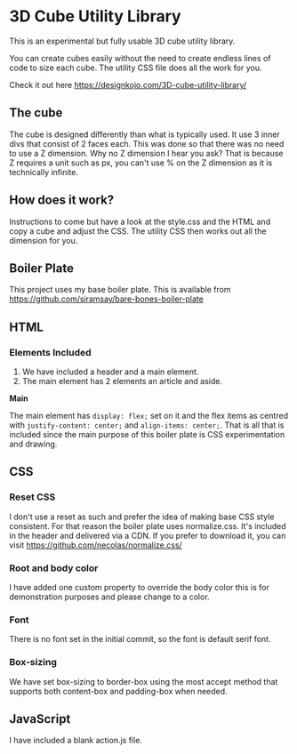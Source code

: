 # 3D Cube Utility Library
This is an experimental but fully usable 3D cube utility library. 

You can create cubes easily without the need to create endless lines of code to size each cube. The utility CSS file does all 
the work for you. 

Check it out here https://designkojo.com/3D-cube-utility-library/

## The cube
The cube is designed differently than what is typically used. It use 3 inner divs that consist of 2 faces each. This was done so that there was no need to use a Z dimension. Why no Z dimension I hear you ask? That is because Z requires a unit such as px, you can't use % on the Z dimension as it is technically infinite. 

## How does it work?
Instructions to come but have a look at the style.css and the HTML and copy a cube and adjust the CSS. The utility CSS then works out all the dimension for you. 

## Boiler Plate 
This project uses my base boiler plate. This is available from https://github.com/siramsay/bare-bones-boiler-plate

## HTML
### Elements Included
1. We have included a header and a main element. 
2. The main element has 2 elements an article and aside. 

**Main**

The main element has `display: flex;` set on it and the flex items as centred with `justify-content: center;` and 
`align-items: center;`.
That is all that is included since the main purpose of this boiler plate is CSS experimentation and drawing.

## CSS
### Reset CSS
I don't use a reset as such and prefer the idea of making base CSS style consistent. For that reason the boiler
plate uses normalize.css. It's included in the header and delivered via a CDN. If you prefer to download it, you can
visit https://github.com/necolas/normalize.css/

### Root and body color
I have added one custom property to override the body color this is for demonstration purposes and please change to 
a color. 

### Font 
There is no font set in the initial commit, so the font is default serif font.

### Box-sizing
We have set box-sizing to border-box using the most accept method that supports both content-box and padding-box
when needed.

## JavaScript
I have included a blank action.js file. 


